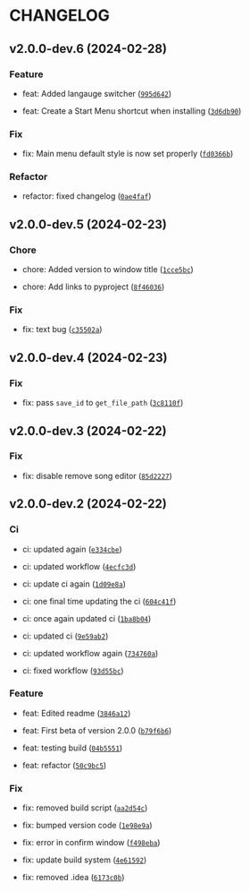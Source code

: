 # CHANGELOG



## v2.0.0-dev.6 (2024-02-28)

### Feature

* feat: Added langauge switcher ([`995d642`](https://github.com/BenjaminHalko/WiiMusicEditorPlus/commit/995d642fb5add998be1eb2031047aecf9d16737a))

* feat: Create a Start Menu shortcut when installing ([`3d6db90`](https://github.com/BenjaminHalko/WiiMusicEditorPlus/commit/3d6db9077fd57286e745209c37befab7b6611b8b))

### Fix

* fix: Main menu default style is now set properly ([`fd0366b`](https://github.com/BenjaminHalko/WiiMusicEditorPlus/commit/fd0366b581a04d07393587a277c61d1cac567a6d))

### Refactor

* refactor: fixed changelog ([`0ae4faf`](https://github.com/BenjaminHalko/WiiMusicEditorPlus/commit/0ae4faf241ef96e2c96b42f5eba3a098611522c3))


## v2.0.0-dev.5 (2024-02-23)

### Chore

* chore: Added version to window title ([`1cce5bc`](https://github.com/BenjaminHalko/WiiMusicEditorPlus/commit/1cce5bcc1740764f24a3306063bf547f94fced6b))

* chore: Add links to pyproject ([`8f46036`](https://github.com/BenjaminHalko/WiiMusicEditorPlus/commit/8f46036dba6ef5e7a8cc3d9246603545a9532bdf))

### Fix

* fix: text bug ([`c35502a`](https://github.com/BenjaminHalko/WiiMusicEditorPlus/commit/c35502a2db09dd1dd09f7a9a592df0648ef53c02))


## v2.0.0-dev.4 (2024-02-23)

### Fix

* fix: pass `save_id` to `get_file_path` ([`3c8110f`](https://github.com/BenjaminHalko/WiiMusicEditorPlus/commit/3c8110f0ab8781caaf0d85886981acb48b3ef9fd))


## v2.0.0-dev.3 (2024-02-22)

### Fix

* fix: disable remove song editor ([`85d2227`](https://github.com/BenjaminHalko/WiiMusicEditorPlus/commit/85d2227bd1327f059fffb36523861d318902bb15))


## v2.0.0-dev.2 (2024-02-22)

### Ci

* ci: updated again ([`e334cbe`](https://github.com/BenjaminHalko/WiiMusicEditorPlus/commit/e334cbe065b1d7f262f46937d99e329687f3c9f6))

* ci: updated workflow ([`4ecfc3d`](https://github.com/BenjaminHalko/WiiMusicEditorPlus/commit/4ecfc3d72484f0064cba74d973c15c1aa96b881a))

* ci: update ci again ([`1d09e8a`](https://github.com/BenjaminHalko/WiiMusicEditorPlus/commit/1d09e8a45de17f03a6b9ac2d7c1a1781ce8bb875))

* ci: one final time updating the ci ([`604c41f`](https://github.com/BenjaminHalko/WiiMusicEditorPlus/commit/604c41f9ca1e1f97273e03a2a7d680dd1181cb17))

* ci: once again updated ci ([`1ba8b04`](https://github.com/BenjaminHalko/WiiMusicEditorPlus/commit/1ba8b0442907e665f3a51ec0cc3d39222676c7e6))

* ci: updated ci ([`9e59ab2`](https://github.com/BenjaminHalko/WiiMusicEditorPlus/commit/9e59ab2f52ead094700d44d63a9e9c3930893716))

* ci: updated workflow again ([`734760a`](https://github.com/BenjaminHalko/WiiMusicEditorPlus/commit/734760ab707755f681df6f681df32b9b0c78ace1))

* ci: fixed workflow ([`93d55bc`](https://github.com/BenjaminHalko/WiiMusicEditorPlus/commit/93d55bc4addd07d0bb620e84d424ceae72e44e0f))

### Feature

* feat: Edited readme ([`3846a12`](https://github.com/BenjaminHalko/WiiMusicEditorPlus/commit/3846a12a01336bb2d181c146a0c7c03e5d517f87))

* feat: First beta of version 2.0.0 ([`b79f6b6`](https://github.com/BenjaminHalko/WiiMusicEditorPlus/commit/b79f6b6c41e8ac54e3590265eae120c725b160a0))

* feat: testing build ([`04b5551`](https://github.com/BenjaminHalko/WiiMusicEditorPlus/commit/04b5551fce6d94671cb015eda07f73b469480e75))

* feat: refactor ([`50c9bc5`](https://github.com/BenjaminHalko/WiiMusicEditorPlus/commit/50c9bc523e9b17344a2723c112d4a487389e5ad3))

### Fix

* fix: removed build script ([`aa2d54c`](https://github.com/BenjaminHalko/WiiMusicEditorPlus/commit/aa2d54c99a8d590d2f5182ae053e09c0c2678852))

* fix: bumped version code ([`1e98e9a`](https://github.com/BenjaminHalko/WiiMusicEditorPlus/commit/1e98e9acf6ac4b9efde5c07d4541a5be15503981))

* fix: error in confirm window ([`f498eba`](https://github.com/BenjaminHalko/WiiMusicEditorPlus/commit/f498eba377afa65535301ae277f718d40d2fe3c1))

* fix: update build system ([`4e61592`](https://github.com/BenjaminHalko/WiiMusicEditorPlus/commit/4e61592f6319bab46e932ee21f4eedf971fcc492))

* fix: removed .idea ([`6173c0b`](https://github.com/BenjaminHalko/WiiMusicEditorPlus/commit/6173c0b9c77647a9665a250f78425381a8dd9b0b))
